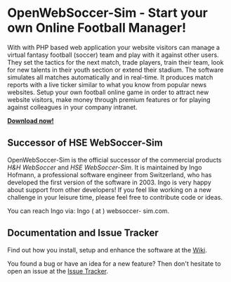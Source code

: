 # OpenWebSoccer-Sim - Start your own Online Football Manager!

With with PHP based web application your website visitors can manage a virtual fantasy football (soccer) team and play with it against other users. 
They set the tactics for the next match, trade players, train their team, look for new talents in their youth section or extend their stadium. 
The software simulates all matches automatically and in real-time. It produces match reports with a live ticker similar to what you know from popular news websites. 
Setup your own football online game in order to attract new website visitors, make money through premium features or for playing against colleagues in your company intranet.

**[Download now!](https://github.com/ihofmann/open-websoccer/releases)**


## Successor of HSE WebSoccer-Sim

OpenWebSoccer-Sim is the official successor of the commercial products _H&H WebSoccer_ and _HSE WebSoccer-Sim_. 
It is maintained by Ingo Hofmann, a professional software engineer from Switzerland, who has developed the first version of the software in 2003. 
Ingo is very happy about support from other developers! If you feel like working on a new challenge in your leisure time, please feel free to contribute code or ideas.

You can reach Ingo via: Ingo ( at ) websoccer- sim.com.


## Documentation and Issue Tracker

Find out how you install, setup and enhance the software at the [Wiki](https://github.com/ihofmann/open-websoccer/wiki/00.-Home).

You found a bug or have an idea for a new feature? Then don't hesitate to open an issue at the [Issue Tracker](https://github.com/ihofmann/open-websoccer/wiki/issues).

